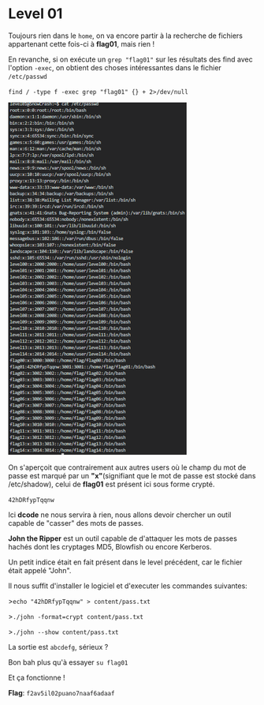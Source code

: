 # Level 01
Toujours rien dans le `home`, on va encore partir à la recherche de fichiers appartenant cette fois-ci à **flag01**, mais rien !

En revanche, si on exécute un `grep "flag01"` sur les résultats des find avec l'option `-exec`, on obtient des choses intéressantes dans le fichier `/etc/passwd`

`find / -type f -exec grep "flag01" {} + 2>/dev/null`

![*passwd.png*](./passwd.png)

On s'aperçoit que contrairement aux autres users où le champ du mot de passe est marqué par un **"x"**(signifiant que le mot de passe est stocké dans /etc/shadow), celui de **flag01** est présent ici sous forme crypté.

`42hDRfypTqqnw`

Ici **dcode** ne nous servira à rien, nous allons devoir chercher un outil capable de "casser" des mots de passes.

**John the Ripper** est un outil capable de d'attaquer les mots de passes hachés dont les cryptages MD5, Blowfish ou encore Kerberos. 

Un petit indice était en fait présent dans le level précédent, car le fichier était appelé "John".

Il nous suffit d'installer le logiciel et d'executer les commandes suivantes:

\>`echo "42hDRfypTqqnw" > content/pass.txt`

\>`./john -format=crypt content/pass.txt`

\>`./john --show content/pass.txt`

La sortie est `abcdefg`, sérieux ? 

Bon bah plus qu'à essayer `su flag01`

Et ça fonctionne !

**Flag**: `f2av5il02puano7naaf6adaaf`
